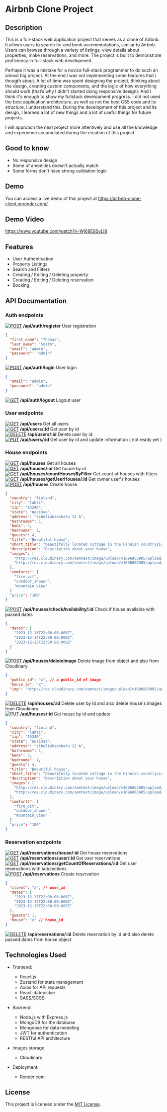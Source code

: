 # Airbnb Clone Project

## Description
This is a full-stack web application project that serves as a clone of Airbnb. It allows users to search for and book accommodations, similar to Airbnb. Users can browse through a variety of listings, view details about properties, make reservations, and more. The project is built to demonstrate proficiency in full-stack web development.

Perhaps it was a mistake for a novice full-stack programmer to do such an almost big project. At the end i was not implementing some features that i thougth about. A lot of time was spent designing the project, thinking about the design, creating custom components, and the logic of how everything should work (that’s why I didn't started doing responsive design). And i think it's enough to show my fullstack development progress. I did not used the best application architecture, as well as not the best CSS code and its structure, i understand this. During the development of this project and its design, I learned a lot of new things and a lot of useful things for future projects. 

I will approach the next project more attentively and use all the knowledge and experience accumulated during the creation of this project.

## Good to know
  - No responsive design
  - Some of amenities doesn't actually match
  - Some forms don't have strong validation logic
## Demo
You can access a live demo of this project at https://airbnb-clone-client.onrender.com/.
## Demo Video 
https://www.youtube.com/watch?v=Wj68E9SvLI8
## Features
- User Authentication
- Property Listings
- Search and Filters
- Creating / Editing / Deleting property
- Creating / Editing / Deleting reservation
- Booking

## API Documentation
### Auth endpoints
[![POST](https://img.shields.io/badge/POST-Green.svg)](URL) **/api/auth/register** User registration
<br>
```json
{
  "first_name": "Thomas",
  "last_name": "Smith",
  "email": "admin",
  "password": "admin"
}
```

[![POST](https://img.shields.io/badge/POST-Green.svg)](URL) **/api/auth/login** User login
<br>
```json
{
  "email": "admin",
  "password": "admin"
}
```
[![GET](https://img.shields.io/badge/GET-Blue?style=flat&color=blue&logo=http&logoColor=white)](URL) **/api/auth/logout** Logout user

### User endpoints
[![GET](https://img.shields.io/badge/GET-Blue?style=flat&color=blue&logo=http&logoColor=white)](URL) **/api/users**  Get all users <br>
[![GET](https://img.shields.io/badge/GET-Blue?style=flat&color=blue&logo=http&logoColor=white)](URL) **/api/users/:id**  Get user by id <br>
[![DELETE](https://img.shields.io/badge/DELETE-Red?style=flat&color=red&logo=http&logoColor=white)](URL) **/api/users/:id** Delete user by id <br>
[![PUT](https://img.shields.io/badge/PUT-Light%20Green?style=flat&color=lightgreen&logo=http&logoColor=white)](URL) **/api/users/:id** Get user by id and update information ( not ready yet ) 

### House endpoints
[![GET](https://img.shields.io/badge/GET-Blue?style=flat&color=blue&logo=http&logoColor=white)](URL) **/api/houses**  Get all houses <br>
[![GET](https://img.shields.io/badge/GET-Blue?style=flat&color=blue&logo=http&logoColor=white)](URL) **/api/houses/:id**  Get house by id <br>
[![GET](https://img.shields.io/badge/GET-Blue?style=flat&color=blue&logo=http&logoColor=white)](URL) **/api/houses/countHousesByFilter**  Get count of houses with filters <br>
[![GET](https://img.shields.io/badge/GET-Blue?style=flat&color=blue&logo=http&logoColor=white)](URL) **/api/houses/getUserHouses/:id**  Get owner user's houses <br>
[![POST](https://img.shields.io/badge/POST-Green.svg)](URL) **/api/houses** Create house <br>
```json
{
  "country": "finland",
  "city": "lahti",
  "zip": "15240",
  "state": "uusimaa",
  "address": "sibeliuksenkatu 12 A",
  "bathrooms": 1,
  "beds": 4,
  "bedrooms": 1,
  "guests": 4,
  "title": "Beautiful house",
  "short_title": "beautifully located cottage in the Finnish countryside",
  "description": "Description about your house",
  "images": [
    "http://res.cloudinary.com/semtest/image/upload/v1696863905/upload/x.jpg",
    "http://res.cloudinary.com/semtest/image/upload/v1696863905/upload/x.jpg"
  ],
  "comforts": [
    "fire_pit",
    "outdoor_shower",
    "mountain_view"
  ]
  "price": "100"
}
```
[![POST](https://img.shields.io/badge/POST-Green.svg)](URL) **/api/houses/checkAvailability/:id** Check if house available with passed dates 
<br>
```json
{
  "dates": [
    "2023-12-13T22:00:00.000Z",
    "2023-12-14T22:00:00.000Z",
    "2023-12-15T22:00:00.000Z"
  ]
}
```
[![POST](https://img.shields.io/badge/POST-Green.svg)](URL) **/api/houses/deleteImage** Delete image from object and also from Cloudinary  <br>
```json
{
  "public_id": "x", // a public_id of image
  "house_id": "x",
  "img": "http://res.cloudinary.com/semtest/image/upload/v1696863905/upload/x.jpg"
}
```
[![DELETE](https://img.shields.io/badge/DELETE-Red?style=flat&color=red&logo=http&logoColor=white)](URL) **/api/houses/:id**  Delete user by id and also delete house's images from Cloudinary <br>
[![PUT](https://img.shields.io/badge/PUT-Light%20Green?style=flat&color=lightgreen&logo=http&logoColor=white)](URL) **/api/houses/:id**  Get house by id and update <br> 
```json
{
  "country": "finland",
  "city": "lahti",
  "zip": "15240",
  "state": "uusimaa",
  "address": "sibeliuksenkatu 12 A",
  "bathrooms": 1,
  "beds": 4,
  "bedrooms": 1,
  "guests": 4,
  "title": "Beautiful house",
  "short_title": "beautifully located cottage in the Finnish countryside",
  "description": "Description about your house",
  "images": [
    "http://res.cloudinary.com/semtest/image/upload/v1696863905/upload/x.jpg",
    "http://res.cloudinary.com/semtest/image/upload/v1696863905/upload/x.jpg"
  ],
  "comforts": [
    "fire_pit",
    "outdoor_shower",
    "mountain_view"
  ]
  "price": "100"
}
```
### Reservation endpoints
[![GET](https://img.shields.io/badge/GET-Blue?style=flat&color=blue&logo=http&logoColor=white)](URL) **/api/reservations/house/:id**  Get house reservations <br>
[![GET](https://img.shields.io/badge/GET-Blue?style=flat&color=blue&logo=http&logoColor=white)](URL) **/api/reservations/user/:id**  Get user reservations <br>
[![GET](https://img.shields.io/badge/GET-Blue?style=flat&color=blue&logo=http&logoColor=white)](URL) **/api/reservations/getCountOfReservations/:id**  Get user reservations with subsections <br>
[![POST](https://img.shields.io/badge/POST-Green.svg)](URL) **/api/reservations** Create reservation <br>
```json
{
  "client": "x", // user_id
  "dates": [
    "2023-12-13T22:00:00.000Z",
    "2023-12-14T22:00:00.000Z",
    "2023-12-15T22:00:00.000Z"
  ],
  "guests": 1,
  "house": "x" // house_id
}
```
[![DELETE](https://img.shields.io/badge/DELETE-Red?style=flat&color=red&logo=http&logoColor=white)](URL) **/api/reservations/:id**  Delete reservation by id and also delete passed dates from house object <br>


## Technologies Used
- Frontend:
  - React.js
  - Zustand for state management
  - Axios for API requests
  - React-datepicker
  - SASS/SCSS
    
- Backend:
  - Node.js with Express.js
  - MongoDB for the database
  - Mongoose for data modeling
  - JWT for authentication
  - RESTful API architecture
    
- Images storage
  - Cloudinary
    
- Deployment:
  - Render.com

## License
This project is licensed under the [MIT License](LICENSE).
